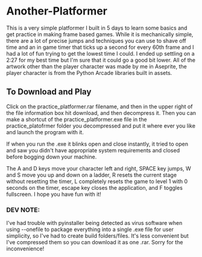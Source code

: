 # Another-Platformer

This is a very simple platformer I built in 5 days to learn some basics and get practice in making frame based games. While it is mechanically simple, there are a lot of precise jumps and techniques you can use to shave off time and an in game timer that ticks up a second for every 60th frame and I had a lot of fun trying to get the lowest time I could. I ended up settling on a 2:27 for my best time but I'm sure that it could go a good bit lower. All of the artwork other than the player character was made by me in Aseprite, the player character is from the Python Arcade libraries built in assets.

## To Download and Play

Click on the practice_platformer.rar filename, and then in the upper right of the file information box hit download, and then decompress it. Then you can make a shortcut of the practice_platformer.exe file in the practice_platofrmer folder you decompressed and put it where ever you like and launch the program with it.

If when you run the .exe it blinks open and close instantly, it tried to open and saw you didn't have appropriate system requirements and closed before bogging down your machine.

The A and D keys move your character left and right, SPACE key jumps, W and S move you up and down on a ladder, R resets the current stage without resetting the timer, L completely resets the game to level 1 with 0 seconds on the timer, escape key closes the application, and F toggles fullscreen. I hope you have fun with it!


### DEV NOTE:

  I've had trouble with pyinstaller being detected as virus software when using --onefile to package everything into a single .exe file for user simplicity, so I've had to create build folders/files. It's less convenient but I've compressed them so you can download it as one .rar. Sorry for the inconvenience!
